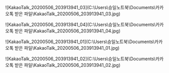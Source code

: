 ![KakaoTalk_20200506_203913941_03](C:\Users\승일노트북\Documents\카카오톡 받은 파일\KakaoTalk_20200506_203913941_03.jpg)

![KakaoTalk_20200506_203913941_04](C:\Users\승일노트북\Documents\카카오톡 받은 파일\KakaoTalk_20200506_203913941_04.jpg)

![KakaoTalk_20200506_203913941_01](C:\Users\승일노트북\Documents\카카오톡 받은 파일\KakaoTalk_20200506_203913941_01.jpg)

![KakaoTalk_20200506_203913941_02](C:\Users\승일노트북\Documents\카카오톡 받은 파일\KakaoTalk_20200506_203913941_02.jpg)